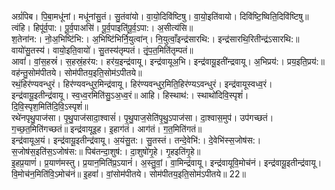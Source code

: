 

  
अग्रं॑पिब। पि॒बा॒मधू॑नां। मधू॑नांसु॒तं। सु॒तंवा॑यो। वा॒यो॒दिवि॑ष्टिषु। वा॒यो॒इति॑वायो। दिवि॑ष्टि॒ष्विति॒दिवि॑ष्टिषु॥ त्वंहि। हिपू॑र्व॒पा:। पू॒र्व॒पाअसि॑। पू॒र्व॒पाइति॑पू॒र्व॒ऽपा:। अ॒सीत्य॑सि॥  
श॒तेना॑न:। नो॒अ॒भिष्टि॑भि:। अ॒भिष्टि॑भिर्नि॒युत्वा॑न्। नि॒युत्वाँ॒इन्द्र॑सारथि:। इन्द्र॑सारथि॒रितीन्द्र॑ऽसारथि:॥ वायो॑सु॒तस्य॑। वायो॒इति॒वायो॑। सु॒तस्य॑तृम्पतं। तृं॒प॒त॒मिति॑तृम्पतं॥  
आवां॑। वां॒स॒हस्रं॑। स॒हस्रं॒हर॑य:। हर॑य॒इन्द्र॑वायू। इन्द्र॑वायूअ॒भि। इन्द्र॑वायू॒इती॑न्द्रवायू। अ॒भिप्रय॑:। प्रय॒इति॒प्रय॑:॥ वह॑न्तु॒सोम॑पीतये। सोम॑पीतय॒इति॒सोम॑ऽपीतये॥  
रथं॒हिर॑ण्यवन्धुरं। हिर॑ण्यवन्धुर॒मिन्द्र॑वायू। हिर॑ण्यवन्धुर॒मिति॒हिर॑ण्यऽवन्धुरं। इन्द्र॑वायूस्वध्व॒रं। इन्द्र॑वायू॒इतीन्द्र॑वायू। स्व॒ध्व॒रमिति॑सु॒ऽअ॒ध्व॒रं॥ आहि। हिस्थाथ॑:। स्थाथो॑दिवि॒स्पृशं॑। दि॒वि॒स्पृश॒मिति॑दि॒वि॒ऽस्पृशं॑॥  
रथे॑नपृथु॒पाज॑सा। पृ॒थु॒पाज॑सादा॒श्वासं॑। पृ॒थु॒पाज॒सेति॑पृ॒थु॒ऽपाज॑सा। दा॒श्वास॒मुप॑। उप॑गच्छतं। ग॒च्छ॒त॒मिति॑गच्छतं॥ इन्द्र॑वायूइ॒ह। इ॒हाग॑तं। आग॑तं। ग॒त॒मिति॑गतं॥  
इन्द्र॑वायूअ॒यं। इन्द्र॑वायू॒इतीन्द्र॑वायू। अ॒यंसु॒त:। सु॒तस्तं। तन्दे॒वेभि॑:। दे॒वेभि॑स्स॒जोष॑स:। स॒जोष॑स॒इति॑स॒ऽजोष॑स:॥ पिब॑तन्दा॒शुष॑:। दा॒शुषो॑गृ॒हे। गृ॒हइति॑गृ॒हे॥  
इ॒हप्र॒याणं॑। प्र॒याण॑मस्तु। प्र॒यान॒मिति॑प्र॒ऽयानं॑। अ॒स्तु॒वां॒। वा॒मिन्द्र॑वायू। इन्द्र॑वायूवि॒मोच॑नं। इन्द्र॑वायू॒इतीन्द्र॑वायू। वि॒मोच॑न॒मिति॑वि॒ऽमोच॑नं॥ इ॒हवां॑। वां॒सोम॑पीतये। सोम॑पीतय॒इति॒सोम॑ऽपीतये॥ 22॥  
